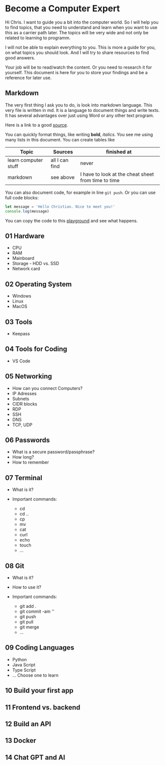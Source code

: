 # Become a Computer Expert

Hi Chris. I want to guide you a bit into the computer world. So I will help you to find topics, that you need to understand and learn when you want to use this as a carrier path later. The topics will be very wide and not only be related to learning to programm.  

I will not be able to explain everything to you. This is more a guide for you, on what topics you should look. And I will try to share resources to find good answers.  

Your job will be to read/watch the content. Or you need to research it for yourself. This document is here for you to store your findings and be a reference for later use.

## Markdown

The very first thing I ask you to do, is look into markdown language. This very file is written in md. It is a language to document things and write texts. It has several advantages over just using Word or any other text program.

Here is a link to a good [source](https://www.markdownguide.org/getting-started/).

You can quickly format things, like writing **bold**, *italics*. You see me using many lists in this document. You can create tables like

Topic | Sources | finished at
---- | ---- | ---
learn computer stuff | all I can find | never
markdown | see above | I have to look at the cheat sheet from time to time

You can also document code, for example in line `git push`. Or you can use full code blocks:

```javascript
let message = 'Hello Christian. Nice to meet you!'
console.log(message)
```

You can copy the code to this [playground](https://playcode.io/empty_javascript) and see what happens.

## 01 Hardware

- CPU
- RAM
- Mainboard
- Storage - HDD vs. SSD
- Network card

## 02 Operating System

- Windows
- Linux
- MacOS

## 03 Tools

- Keepass

## 04 Tools for Coding

- VS Code

## 05 Networking

- How can you connect Computers?
- IP Adresses
- Subnets
- CIDR blocks
- RDP
- SSH
- DNS
- TCP, UDP
  
## 06 Passwords

- What is a secure password/passphrase?
- How long?
- How to remember
  
## 07 Terminal

- What is it?
- Important commands:
  
  - cd
  - cd ..
  - cp
  - mv
  - cat
  - curl
  - echo
  - touch
  - ...

## 08 Git

- What is it?
- How to use it?
- Important commands:
  
  - git add .
  - git commit -am '<Enter a comment here>'
  - git push
  - git pull
  - git merge
  - ...
  
## 09 Coding Languages

- Python
- Java Script
- Type Script
- ...
Choose one to learn

## 10 Build your first app

## 11 Frontend vs. backend

## 12 Build an API

## 13 Docker

## 14 Chat GPT and AI
